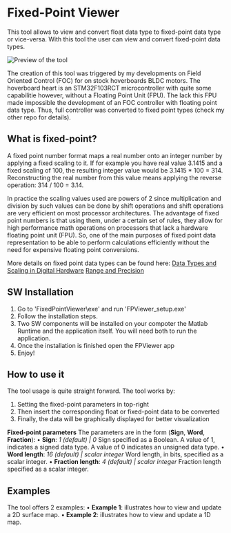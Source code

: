 # Fixed-Point Viewer

This tool allows to view and convert float data type to fixed-point data type or vice-versa. With this tool the user can view and convert fixed-point data types.

![Preview of the tool](https://raw.githubusercontent.com/EmanuelFeru/FixedPointViewer/master/figures/example1.png)
 
The creation of this tool was triggered by my developments on Field Oriented Control (FOC) for on stock hoverboards BLDC motors. The hoverboard heart is an STM32F103RCT microcontroller with quite some capabilitie however, without a Floating Point Unit (FPU). The lack this FPU made impossible the development of an FOC controller with floating point data type. Thus, full controller was converted to fixed point types (check my other repo for details).

## What is fixed-point?

A fixed point number format maps a real number onto an integer number by applying a fixed scaling to it. If for example you have real value 3.1415 and a fixed scaling of 100, the resulting integer value would be 3.1415 * 100 = 314. Reconstructing the real number from this value means applying the reverse operation: 314 / 100 = 3.14.

In practice the scaling values used are powers of 2 since multiplication and division by such values can be done by shift operations and shift operations are very efficient on most processor architectures. The advantage of fixed point numbers is that using them, under a certain set of rules, they allow for high performance math operations on processors that lack a hardware floating point unit (FPU). So, one of the main purposes of fixed point data representation to be able to perform calculations efficiently without the need for expensive floating point conversions.

More details on fixed point data types can be found here:
[Data Types and Scaling in Digital Hardware](https://nl.mathworks.com/help/fixedpoint/ug/data-types-and-scaling-in-digital-hardware.html)
[Range and Precision](https://nl.mathworks.com/help/fixedpoint/ug/range-and-precision.html)


## SW Installation

1. Go to 'FixedPointViewer\exe' and run 'FPViewer_setup.exe'
2. Follow the installation steps. 
3. Two SW components will be installed on your compoter the Matlab Runtime and the application itself. You will need both to run the application.
4. Once the installation is finished open the FPViewer app
5. Enjoy!


## How to use it

The tool usage is quite straight forward.  The tool works by:
1. Setting the fixed-point parameters in top-right
2. Then insert the corresponding float or fixed-point data to be converted
3. Finally, the data will be graphically displayed for better visualization

**Fixed-point parameters**
The parameters are in the form (**Sign**, **Word**, **Fraction**):
• **Sign**: *1 (default) | 0*
 Sign specified as a Boolean. A value of 1, indicates a signed data type. A value of 0 indicates an unsigned data type.
• **Word length**: *16 (default) | scalar integer*
Word length, in bits, specified as a scalar integer.
• **Fraction length**: *4 (default) | scalar integer*
Fraction length specified as a scalar integer.

## Examples

The tool offers 2 examples:
 • **Example 1**: illustrates how to view and update a 2D surface map.
 • **Example 2**: illustrates how to view and update a 1D map.

<!--stackedit_data:
eyJoaXN0b3J5IjpbMzE5MjAxMDg4LDU2NTM5NTQ3MV19
-->